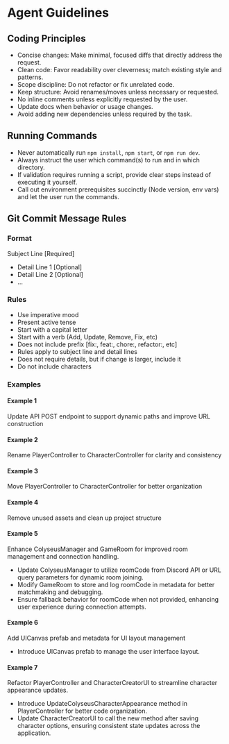 # Agent Guidelines

## Coding Principles

- Concise changes: Make minimal, focused diffs that directly address the request.
- Clean code: Favor readability over cleverness; match existing style and patterns.
- Scope discipline: Do not refactor or fix unrelated code.
- Keep structure: Avoid renames/moves unless necessary or requested.
- No inline comments unless explicitly requested by the user.
- Update docs when behavior or usage changes.
- Avoid adding new dependencies unless required by the task.

## Running Commands

- Never automatically run `npm install`, `npm start`, or `npm run dev`.
- Always instruct the user which command(s) to run and in which directory.
- If validation requires running a script, provide clear steps instead of executing it yourself.
- Call out environment prerequisites succinctly (Node version, env vars) and let the user run the commands.

## Git Commit Message Rules

### Format

Subject Line [Required]

- Detail Line 1 [Optional]
- Detail Line 2 [Optional]
- ...

### Rules
- Use imperative mood
- Present active tense
- Start with a capital letter
- Start with a verb (Add, Update, Remove, Fix, etc)
- Does not include prefix [fix:, feat:, chore:, refactor:, etc]
- Rules apply to subject line and detail lines
- Does not require details, but if change is larger, include it
- Do not include  characters

### Examples

#### Example 1

Update API POST endpoint to support dynamic paths and improve URL construction

#### Example 2

Rename PlayerController to CharacterController for clarity and consistency

#### Example 3

Move PlayerController to CharacterController for better organization

#### Example 4

Remove unused assets and clean up project structure

#### Example 5

Enhance ColyseusManager and GameRoom for improved room management and connection handling.

- Update ColyseusManager to utilize roomCode from Discord API or URL query parameters for dynamic room joining.
- Modify GameRoom to store and log roomCode in metadata for better matchmaking and debugging.
- Ensure fallback behavior for roomCode when not provided, enhancing user experience during connection attempts.

#### Example 6

Add UICanvas prefab and metadata for UI layout management

- Introduce UICanvas prefab to manage the user interface layout.

#### Example 7

Refactor PlayerController and CharacterCreatorUI to streamline character appearance updates.

- Introduce UpdateColyseusCharacterAppearance method in PlayerController for better code organization.
- Update CharacterCreatorUI to call the new method after saving character options, ensuring consistent state updates across the application.
